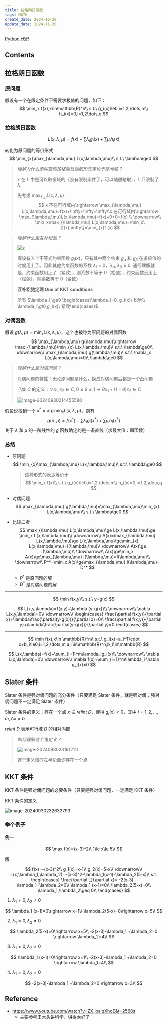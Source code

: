 ```yaml
---
title: 拉格朗日函数
tags: MATH
create_date: 2024-10-30
update_date: 2024-11-30
---
```


[Python 代码](/assets/documents/jupyter_notebook/lagrange_solver_with_python.html)

## Contents

## 拉格朗日函数

### 原问题

假设有一个在限定条件下需要求极值的问题，如下：
$$
\min_x f(x),x\in\mathbb{R}^n\\
s.t.\ g_i(x)\le0,i=1,2,\dots,m\\
h_i(x)=0,i=1,2\dots,q
$$

### 拉格朗日函数

$$
L(x,\lambda,\mu)=f(x)+\sum\lambda_i g_i(x)+\sum \mu_i h_i(x)
$$

转化为原问题的等价形式
$$
\min_{x}\max_{\lambda,\mu} L(x,\lambda,\mu)\\
s.t.\ \lambda\ge0
$$

> *理解为什么原问题的拉格朗日函数形式等价于原问题？*
>
> $x$ 在 $L$ 中是可以取全域的（没有限制条件了，可以随便瞎取），$L$ 只限制了 $\lambda$. 
>
> 先考虑 $\max_{\lambda,\mu} L(x,\lambda,\mu)$
> $$
> x 不在可行域内\rightarrow \max_{\lambda,\mu} L(x,\lambda,\mu)=f(x)+\infty+\infty=\infty\\x 在可行域内\rightarrow \max_{\lambda,\mu}L(x,\lambda,\mu)=f(x)+0+0=f(x)  \\
> \downarrow\\ 
> \min_x\max_{\lambda,\mu} L(x,\lambda,\mu)=\min_x\{f(x),\infty\}=\min_{x}f (x)
> $$

> *理解什么是互补松弛？*
>
> ![z](https://raw.githubusercontent.com/sitdownkevin/ImageHosting/main/bed/image-20240930175612867.png)
>
> 假设有五个不等式约束函数 $g_i(x)$，只有其中两个约束 $g_{\alpha}$ 和 $g_{\beta}$ 在求极值的时候用上了。因此其他约束函数的系数 $\lambda_i=0$，$\lambda_{\alpha},\lambda_{\beta}\ge0$. 通俗理解就是，约束函数用上了（紧致），则系数不等于 0（松弛），约束函数没用上（松弛），则系数等于 0（紧致）.
>
> **互补松弛定理 One of KKT conditions**
>
> 所有 $\lambda_i \ge0 \begin{cases}\lambda_i=0, g_i(x)\ 松弛\\ \lambda_i\gt0,g_i(x)\ 紧致\end{cases}$

### 对偶函数

假设 $g(\lambda,\mu)=\min_{x} L(x,\lambda,\mu)$，这个也被称为原问题的对偶函数
$$
\max_{\lambda,\mu} g(\lambda,\mu)\rightarrow \max_{\lambda,\mu}\min_{x} L(x,\lambda,\mu)\\
s.t.\ \lambda\ge0\\
\downarrow\\
\max_{\lambda,\mu} g(\lambda,\mu)\\
s.t.\ \nabla_x L(x,\lambda,\mu)=0\\
\lambda\ge0
$$

> *理解什么是对偶问题？*
>
> 对偶问题的特性：无论原问题是什么，换成对偶问题后都是一个凸问题
>
> 凸集 $C$ 的定义：$\forall x_1,x_2\in C,0\le\theta\le1 \rightarrow \theta x_1+(1-\theta)x_2 \in C$
>
> ![image-20240930214455580](https://raw.githubusercontent.com/sitdownkevin/ImageHosting/main/bed/image-20240930214455580.png)

假设说找到一个 $x^*=\arg\min_{x} L(x,\lambda,\mu)$，则有
$$
g(\lambda,\mu)=f(x^*)+\sum\lambda_i g_i(x^*)+\sum\mu_i h_i(x^*)
$$
关于 $\lambda$ 和 $\mu$ 的一阶线性的 $g$ 函数确定的是一条直线（求最大值：凹函数）

### 总结

- 原问题
  $$
  \min_{x}\max_{\lambda,\mu} L(x,\lambda,\mu)\\
  s.t.\ \lambda\ge0
  $$

  > 这种形式的表达等价于
  > $$
  > \min_x f(x)\\
  > s.t.\ g_i(x)\le0,i=1,2,\dots,m\\
  > h_i(x)=0,i=1,2,\dots,q
  > $$

- 对偶问题
  $$
  \max_{\lambda,\mu} g(\lambda,\mu)=\max_{\lambda,\mu}\min_{x} L(x,\lambda,\mu)\\
  s.t.\ \lambda\ge0
  $$

- 比较二者
  $$
  \max_{\lambda,\mu} L(x,\lambda,\mu)\ge L(x,\lambda,\mu)\ge \min_x L(x,\lambda,\mu)\\
  \downarrow\\
  A(x)=\max_{\lambda,\mu} L(x,\lambda,\mu)\ge L(x,\lambda,\mu)\ge\min_{x} L(x,\lambda,\mu)=I(\lambda,\mu)\\
  \downarrow\\
  A(x)\ge I(\lambda,\mu)\\
  \downarrow\\
  A(x)\ge\min_x A(x)\ge\max_{\lambda,\mu} I(\lambda,\mu)=I(\lambda,\mu)\\
  \downarrow\\
  P^*=\min_x A(x)\ge\max_{\lambda,\mu} I(\lambda,\mu)= D^*
  $$

  - $P^*$ 是原问题的解
  - $D^*$ 是对偶问题的解

---

$$
\min f(x,y)\\
s.t.\ y=g(x)
$$


$$
L(x,y,\lambda)=f(x,y)+\lambda (y-g(x))\\
\downarrow\\
\nabla L(x,y,\lambda)=0\\
\downarrow\\
\begin{cases}
\frac{\partial f(x,y)}{\partial x}+\lambda\frac{\partial(y-g(x))}{\partial x}=0\\
\frac{\partial f(x,y)}{\partial y}+\lambda\frac{\partial(y-g(x))}{\partial y}=0
\end{cases}
$$


---


$$
\min f(x),x\in \mathbb{R}^n\\
s.t.\ g_i(x)=a_i^T\cdot x+b_i\le0,i=1,2,\dots,m,a_i\in\mathbb{R}^n,b_i\in\mathbb{R}
$$

$$
L(x,\lambda)=f(x)+\sum_{i=1}^m\lambda_ig_i(x)\\
\downarrow\\
\nabla L(x,\lambda)=0\\
\downarrow\\
\nabla f(x)+\sum_{i=1}^m\lambda_i \nabla g_i(x)=0
$$

## Slater 条件

Slater 条件是强对偶问题的充分条件（只要满足 Slater 条件，就是强对偶；强对偶问题不一定满足 Slater 条件）

Slater 条件的定义：存在一个点 $x\in relint\ D$，使得 $g_i(x)\lt0$，其中 $i=1,2,\dots,m, Ax=b$

$relint\ D$ 表示可行域 $D$ 的相对内部

> *如何理解这个鬼定义？*
>
> ![image-20240930231912111](https://raw.githubusercontent.com/sitdownkevin/ImageHosting/main/bed/image-20240930231912111.png)
>
> 这个定义域的左半边至少存在一个点

## KKT 条件

KKT 条件是强对偶问题的必要条件（只要是强对偶问题，一定满足 KKT 条件）

KKT 条件的定义

![image-20240930232633793](https://raw.githubusercontent.com/sitdownkevin/ImageHosting/main/bed/image-20240930232633793.png)

### 举个例子

#### 例一

$$
\max f(x)=(x-3)^2\\
1\le x\le 5\\
$$

解

$$
f(x)=-(x-3)^2\\
g_1(x)=x-1\\
g_2(x)=5-x\\
\downarrow\\
L(x,\lambda_1,\lambda_2)=-(x-3)^2-\lambda_1(x-1)-\lambda_2(5-x)\\
s.t.
\begin{cases}
\frac{\partial L}{\partial x}= -2(x-3) -\lambda_1+\lambda_2=0\\
\lambda_1 (x-1)=0\\
\lambda_2(5-x)=0\\
\lambda_1,\lambda_2\geq 0\\
\end{cases}
$$

1. $\lambda_1\neq0, \lambda_2\neq0$

$$
\lambda_1 (x-1)=0\rightarrow x=1\\
\lambda_2(5-x)=0\rightarrow x=5\\
$$

2. $\lambda_1=0, \lambda_2\neq0$

$$
\lambda_2(5-x)=0\rightarrow x=5\\
-2(x-3)-\lambda_1 +\lambda_2=0 \rightarrow \lambda_2=4\\
$$

3. $\lambda_1\neq0, \lambda_2=0$

$$
\lambda_1 (x-1)=0\rightarrow x=1\\
-2(x-3)-\lambda_1 +\lambda_2=0 \rightarrow \lambda_1=4\\
$$

4. $\lambda_1=0, \lambda_2=0$

$$
-2(x-3)-\lambda_1 +\lambda_2=0 \rightarrow x=3\\
$$


## Reference

- https://www.youtube.com/watch?v=ZX_baiqXhoE&t=2568s
  - 主要参考王木头讲科学，讲得太好了